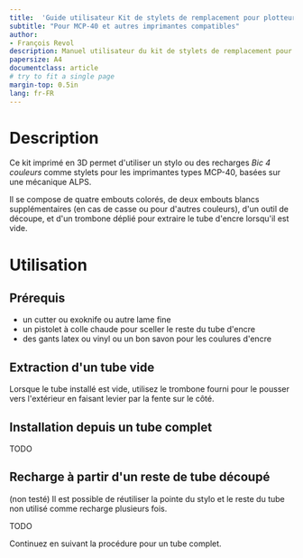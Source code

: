 ```yaml
---
title:  'Guide utilisateur Kit de stylets de remplacement pour plotteur ALPS'
subtitle: "Pour MCP-40 et autres imprimantes compatibles"
author:
- François Revol
description: Manuel utilisateur du kit de stylets de remplacement pour plotteur ALPS pour MCP-40 et autres
papersize: A4
documentclass: article
# try to fit a single page
margin-top: 0.5in
lang: fr-FR
---
```


# Description

Ce kit imprimé en 3D permet d'utiliser un stylo ou des recharges *Bic 4 couleurs* comme stylets pour les imprimantes types MCP-40, basées sur une mécanique ALPS.

Il se compose de quatre embouts colorés, de deux embouts blancs supplémentaires (en cas de casse ou pour d'autres couleurs), d'un outil de découpe, et d'un trombone déplié pour extraire le tube d'encre lorsqu'il est vide.

# Utilisation

## Prérequis

- un cutter ou exoknife ou autre lame fine
- un pistolet à colle chaude pour sceller le reste du tube d'encre
- des gants latex ou vinyl ou un bon savon pour les coulures d'encre

## Extraction d'un tube vide

Lorsque le tube installé est vide, utilisez le trombone fourni pour le pousser vers l'extérieur en faisant levier par la fente sur le côté.

## Installation depuis un tube complet

TODO

## Recharge à partir d'un reste de tube découpé

(non testé) Il est possible de réutiliser la pointe du stylo et le reste du tube non utilisé comme recharge plusieurs fois.

TODO

Continuez en suivant la procédure pour un tube complet.

